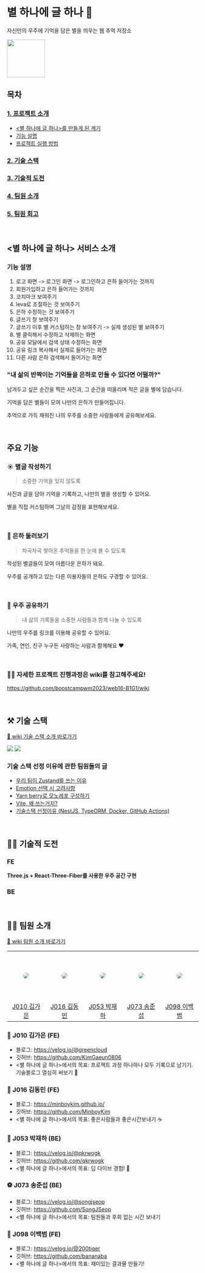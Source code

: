 # 별 하나에 글 하나 🌟

자신만의 우주에 기억을 담은 별을 띄우는 웹 추억 저장소

<img src="https://github.com/boostcampwm2023/web16-B1G1/assets/80266418/b6f77114-9fdc-44bf-91fc-990edc9a918c" height='100'>

<br />

## 목차

### [1. 프로젝트 소개]()

- [<별 하나에 글 하나>를 만들게 된 계기]()
- [기능 설명]()
- [프로젝트 실행 방법]()

### [2. 기술 스택]()

### [3. 기술적 도전]()

### [4. 팀원 소개](#🏃‍♂️-팀원-소개)

### [5. 팀원 회고]()

<br />

## <별 하나에 글 하나> 서비스 소개

### 기능 설명

1. 로고 화면 -> 로그인 화면 -> 로그인하고 은하 들어가는 것까지
2. 회원가입하고 은하 들어가는 것까지
3. 코치마크 보여주기
4. leva로 조절하는 것 보여주기
5. 은하 수정하는 것 보여주기
6. 글쓰기 창 보여주기
7. 글쓰기 이후 별 커스텀하는 창 보여주기 -> 실제 생성된 별 보여주기
8. 별 클릭해서 수정하고 삭제하는 화면
9. 공유 모달에서 검색 상태 수정하는 화면
10. 공유 링크 복사해서 실제로 들어가는 화면
11. 다른 사람 은하 검색해서 들어가는 화면

### **"내 삶의 반짝이는 기억들을 은하로 만들 수 있다면 어떨까?"**

남겨두고 싶은 순간을 찍은 사진과, 그 순간을 떠올리며 적은 글을 별에 담습니다.

기억을 담은 별들이 모여 나만의 은하가 만들어집니다.

추억으로 가득 채워진 나의 우주를 소중한 사람들에게 공유해보세요.

<br />

## 주요 기능

### ☀️ 별글 작성하기

> 소중한 기억을 잊지 않도록

사진과 글을 담아 기억을 기록하고, 나만의 별을 생성할 수 있어요.

별을 직접 커스텀하며 그날의 감정을 표현해보세요.

<br />

### 🌌 은하 둘러보기

> 차곡차곡 쌓아온 추억들을 한 눈에 볼 수 있도록

작성된 별글들이 모여 아름다운 은하가 돼요.

우주를 공개하고 있는 다른 이용자들의 은하도 구경할 수 있어요.

<br />

### 🔗 우주 공유하기

> 내 삶의 기록들을 소중한 사람들과 함께 나눌 수 있도록

나만의 우주를 링크를 이용해 공유할 수 있어요.

가족, 연인, 친구 누구든 사랑하는 사람과 함께해요 ❤️

<br />

### 💪🏻 자세한 프로젝트 진행과정은 wiki를 참고해주세요!

https://github.com/boostcampwm2023/web16-B1G1/wiki

<br />

## ⚒️ 기술 스택

[🔗 wiki 기술 스택 소개 바로가기](https://github.com/boostcampwm2023/web16-B1G1/wiki/%EA%B8%B0%EC%88%A0%EC%8A%A4%ED%83%9D-%EC%86%8C%EA%B0%9C)

<img src="https://github.com/boostcampwm2023/web16-B1G1/assets/80266418/3a0507ca-1f7f-4fa1-add7-43d3e73515d4
">
<img src="https://github.com/boostcampwm2023/web16-B1G1/assets/80266418/f2590ade-7a4d-4151-8024-c58b75c2c9ff
">

### 기술 스택 선정 이유에 관한 팀원들의 글

- [우리 팀이 Zustand를 쓰는 이유](https://velog.io/@greencloud/%EC%9A%B0%EB%A6%AC-%ED%8C%80%EC%9D%B4-Zustand%EB%A5%BC-%EC%93%B0%EB%8A%94-%EC%9D%B4%EC%9C%A0)
- [Emotion 선택 시 고려사항](https://velog.io/@200tiger/Emotion-%EC%84%A0%ED%83%9D%EC%8B%9C-%EA%B3%A0%EB%A0%A4%EC%82%AC%ED%95%AD)
- [Yarn berry로 모노레포 구성하기](https://velog.io/@minboykim/Yarn-berry%EB%A1%9C-%EB%AA%A8%EB%85%B8%EB%A0%88%ED%8F%AC-%EA%B5%AC%EC%84%B1%ED%95%98%EA%B8%B0)
- [Vite, 왜 쓰는거지?](https://velog.io/@minboykim/Vite-%EC%99%9C-%EC%93%B0%EB%8A%94%EA%B1%B0%EC%A7%80)
- [기술스택 선정이유 (NestJS, TypeORM, Docker, GitHub Actions)](https://velog.io/@qkrwogk/%EA%B8%B0%EC%88%A0%EC%8A%A4%ED%83%9D-%EC%84%A0%EC%A0%95%EC%9D%B4%EC%9C%A0-NestJS-TypeORM-Docker-GitHub-Actions)

<br />

## 💪🏻 기술적 도전

### FE

**Three.js + React-Three-Fiber를 사용한 우주 공간 구현**

### BE

<br />

## 🏃‍♂️ 팀원 소개

[🔗 wiki 팀원 소개 바로가기](https://github.com/boostcampwm2023/web16-B1G1/wiki/%ED%8C%80%EC%9B%90-%EC%86%8C%EA%B0%9C)

<table >
  <tr height="130px">
    <td align="center" width="130px">
      <a href="https://github.com/KimGaeun0806"><img src="https://avatars.githubusercontent.com/u/80266418?v=4" style="border-radius:50%"/></a>
    </td>
    <td align="center" width="130px">
      <a href="https://github.com/MinboyKim"><img src="https://avatars.githubusercontent.com/u/35567292?v=4" style="border-radius:50%" /></a>
    </td>
    <td align="center" width="130px">
      <a href="https://github.com/qkrwogk"><img src="https://avatars.githubusercontent.com/u/138586629?v=4" style="border-radius:50%"/></a>
    </td>
    <td align="center" width="130px">
      <a href="https://github.com/SongJSeop"><img src="https://avatars.githubusercontent.com/u/101378867?v=4" style="border-radius:50%"/></a>
    </td>
<td align="center" width="130px">
      <a href="https://github.com/bananaba"><img src="https://avatars.githubusercontent.com/u/78800560?v=4" style="border-radius:50%"/></a>
    </td>
  </tr>
  <tr height="50px">
    <td align="center" width="130px">
      <a href="https://github.com/KimGaeun0806">J010 김가은</a>
    </td>
    <td align="center" width="130px">
      <a href="https://github.com/MinboyKim">J016 김동민</a>
    </td>
    <td align="center" width="130px">
      <a href="https://github.com/qkrwogk">J053 박재하</a>
    </td>
    <td align="center" width="130px">
      <a href="https://github.com/SongJSeop">J073 송준섭</a>
    </td>
    <td align="center" width="130px">
      <a href="https://github.com/bananaba">J098 이백범</a>
    </td>
  </tr>
</table>

### 🐙 J010 김가은 (FE)

- 블로그: https://velog.io/@greencloud
- 깃허브: https://github.com/KimGaeun0806
- <별 하나에 글 하나>에서의 목표: 프로젝트 과정 하나하나 모두 기록으로 남기기. 기술블로그 열심히 써보기 👻

### 🐧 J016 김동민 (FE)

- 블로그: https://minboykim.github.io/
- 깃허브: https://github.com/MinboyKim
- <별 하나에 글 하나>에서의 목표: 좋은사람들과 좋은시간보내기 ☕️

### 👾 J053 박재하 (BE)

- 블로그: https://velog.io/@qkrwogk
- 깃허브: https://github.com/qkrwogk
- <별 하나에 글 하나>에서의 목표: 딥 다이브 경험! 🌊

### ⚽️ J073 송준섭 (BE)

- 블로그: https://velog.io/@songjseop
- 깃허브: https://github.com/SongJSeop
- <별 하나에 글 하나>에서의 목표: 팀원들과 후회 없는 시간 보내기

### 🐰 J098 이백범 (FE)

- 블로그: https://velog.io/@200tiger
- 깃허브: https://github.com/bananaba
- <별 하나에 글 하나>에서의 목표: 재미있는 결과물 만들기!

<br />
